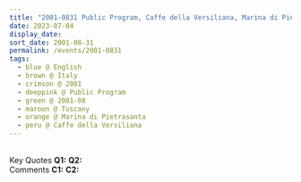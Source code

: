 ```yaml
---
title: "2001-0831 Public Program, Caffe della Versiliana, Marina di Pietrasanta, Versilia, Tuscany, Italy"
date: 2023-07-04
display_date: 
sort_date: 2001-08-31
permalink: /events/2001-0831
tags:
  - blue @ English
  - brown @ Italy
  - crimson @ 2001
  - deeppink @ Public Program
  - green @ 2001-08
  - maroon @ Tuscany
  - orange @ Marina di Pietrasanta
  - peru @ Caffe della Versiliana
---
```


<br>

<wave-list>
  <list-title color="DarkSeaGreen" width="55">Key Quotes</list-title>
  <list-item color="BlanchedAlmond" width="280"><b>Q1:</b> <i></i></list-item>
  <list-item color="Lavender" width="280"><b>Q2:</b> <i></i></list-item>
</wave-list>

<br>

<wave-list>
  <list-title color="DarkSeaGreen" width="55">Comments</list-title>
  <list-item color="BlanchedAlmond" width="280"><b>C1:</b> <i></i></list-item>
  <list-item color="Lavender" width="280"><b>C2:</b> <i></i></list-item>
</wave-list>